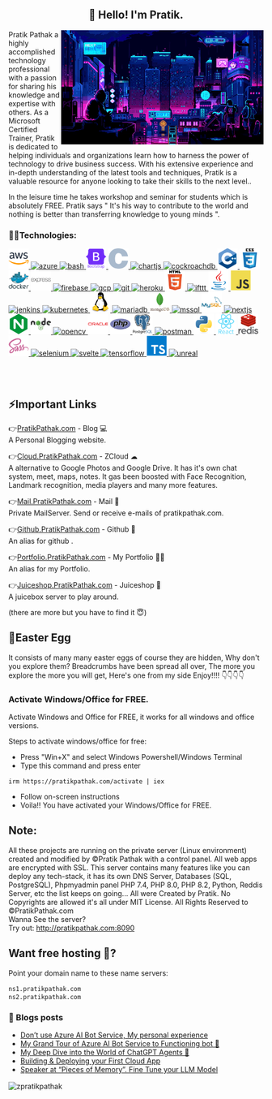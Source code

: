
<h2 align="center">👋 Hello! I'm Pratik.</h2>

<!-- Insert image in .md file -->
<p >
  <img width="400" align="right" src="./img/loficity.gif">
</p>

Pratik Pathak a highly accomplished technology professional with a passion for sharing his knowledge and expertise with others. As a Microsoft Certified Trainer, Pratik is dedicated to helping individuals and organizations learn how to harness the power of technology to drive business success. With his extensive experience and in-depth understanding of the latest tools and techniques, Pratik is a valuable resource for anyone looking to take their skills to the next level..

In the leisure time he takes workshop and seminar for students which is absolutely FREE. Pratik says " It's his way to contribute to the world and nothing is better than transferring knowledge to young minds ".

<h3 align="left">👨‍💻Technologies:</h3>
<p align="left"> <a href="https://aws.amazon.com" target="_blank" rel="noreferrer"> <img src="https://raw.githubusercontent.com/devicons/devicon/master/icons/amazonwebservices/amazonwebservices-original-wordmark.svg" alt="aws" width="40" height="40"/> </a> <a href="https://azure.microsoft.com/en-in/" target="_blank" rel="noreferrer"> <img src="https://www.vectorlogo.zone/logos/microsoft_azure/microsoft_azure-icon.svg" alt="azure" width="40" height="40"/> </a> <a href="https://www.gnu.org/software/bash/" target="_blank" rel="noreferrer"> <img src="https://www.vectorlogo.zone/logos/gnu_bash/gnu_bash-icon.svg" alt="bash" width="40" height="40"/> </a> <a href="https://getbootstrap.com" target="_blank" rel="noreferrer"> <img src="https://raw.githubusercontent.com/devicons/devicon/master/icons/bootstrap/bootstrap-plain-wordmark.svg" alt="bootstrap" width="40" height="40"/> </a> <a href="https://www.cprogramming.com/" target="_blank" rel="noreferrer"> <img src="https://raw.githubusercontent.com/devicons/devicon/master/icons/c/c-original.svg" alt="c" width="40" height="40"/> </a> <a href="https://www.chartjs.org" target="_blank" rel="noreferrer"> <img src="https://www.chartjs.org/media/logo-title.svg" alt="chartjs" width="40" height="40"/> </a> <a href="https://www.cockroachlabs.com/product/cockroachdb/" target="_blank" rel="noreferrer"> <img src="https://cdn.worldvectorlogo.com/logos/cockroachdb.svg" alt="cockroachdb" width="40" height="40"/> </a> <a href="https://www.w3schools.com/cpp/" target="_blank" rel="noreferrer"> <img src="https://raw.githubusercontent.com/devicons/devicon/master/icons/cplusplus/cplusplus-original.svg" alt="cplusplus" width="40" height="40"/> </a> <a href="https://www.w3schools.com/css/" target="_blank" rel="noreferrer"> <img src="https://raw.githubusercontent.com/devicons/devicon/master/icons/css3/css3-original-wordmark.svg" alt="css3" width="40" height="40"/> </a> <a href="https://www.docker.com/" target="_blank" rel="noreferrer"> <img src="https://raw.githubusercontent.com/devicons/devicon/master/icons/docker/docker-original-wordmark.svg" alt="docker" width="40" height="40"/> </a> <a href="https://expressjs.com" target="_blank" rel="noreferrer"> <img src="https://raw.githubusercontent.com/devicons/devicon/master/icons/express/express-original-wordmark.svg" alt="express" width="40" height="40"/> </a> <a href="https://firebase.google.com/" target="_blank" rel="noreferrer"> <img src="https://www.vectorlogo.zone/logos/firebase/firebase-icon.svg" alt="firebase" width="40" height="40"/> </a> <a href="https://cloud.google.com" target="_blank" rel="noreferrer"> <img src="https://www.vectorlogo.zone/logos/google_cloud/google_cloud-icon.svg" alt="gcp" width="40" height="40"/> </a> <a href="https://git-scm.com/" target="_blank" rel="noreferrer"> <img src="https://www.vectorlogo.zone/logos/git-scm/git-scm-icon.svg" alt="git" width="40" height="40"/> </a> <a href="https://heroku.com" target="_blank" rel="noreferrer"> <img src="https://www.vectorlogo.zone/logos/heroku/heroku-icon.svg" alt="heroku" width="40" height="40"/> </a> <a href="https://www.w3.org/html/" target="_blank" rel="noreferrer"> <img src="https://raw.githubusercontent.com/devicons/devicon/master/icons/html5/html5-original-wordmark.svg" alt="html5" width="40" height="40"/> </a> <a href="https://ifttt.com/" target="_blank" rel="noreferrer"> <img src="https://www.vectorlogo.zone/logos/ifttt/ifttt-ar21.svg" alt="ifttt" width="40" height="40"/> </a> <a href="https://www.java.com" target="_blank" rel="noreferrer"> <img src="https://raw.githubusercontent.com/devicons/devicon/master/icons/java/java-original.svg" alt="java" width="40" height="40"/> </a> <a href="https://developer.mozilla.org/en-US/docs/Web/JavaScript" target="_blank" rel="noreferrer"> <img src="https://raw.githubusercontent.com/devicons/devicon/master/icons/javascript/javascript-original.svg" alt="javascript" width="40" height="40"/> </a> <a href="https://www.jenkins.io" target="_blank" rel="noreferrer"> <img src="https://www.vectorlogo.zone/logos/jenkins/jenkins-icon.svg" alt="jenkins" width="40" height="40"/> </a> <a href="https://kubernetes.io" target="_blank" rel="noreferrer"> <img src="https://www.vectorlogo.zone/logos/kubernetes/kubernetes-icon.svg" alt="kubernetes" width="40" height="40"/> </a> <a href="https://www.linux.org/" target="_blank" rel="noreferrer"> <img src="https://raw.githubusercontent.com/devicons/devicon/master/icons/linux/linux-original.svg" alt="linux" width="40" height="40"/> </a> <a href="https://mariadb.org/" target="_blank" rel="noreferrer"> <img src="https://www.vectorlogo.zone/logos/mariadb/mariadb-icon.svg" alt="mariadb" width="40" height="40"/> </a> <a href="https://www.mongodb.com/" target="_blank" rel="noreferrer"> <img src="https://raw.githubusercontent.com/devicons/devicon/master/icons/mongodb/mongodb-original-wordmark.svg" alt="mongodb" width="40" height="40"/> </a> <a href="https://www.microsoft.com/en-us/sql-server" target="_blank" rel="noreferrer"> <img src="https://www.svgrepo.com/show/303229/microsoft-sql-server-logo.svg" alt="mssql" width="40" height="40"/> </a> <a href="https://www.mysql.com/" target="_blank" rel="noreferrer"> <img src="https://raw.githubusercontent.com/devicons/devicon/master/icons/mysql/mysql-original-wordmark.svg" alt="mysql" width="40" height="40"/> </a> <a href="https://nextjs.org/" target="_blank" rel="noreferrer"> <img src="https://cdn.worldvectorlogo.com/logos/nextjs-2.svg" alt="nextjs" width="40" height="40"/> </a> <a href="https://www.nginx.com" target="_blank" rel="noreferrer"> <img src="https://raw.githubusercontent.com/devicons/devicon/master/icons/nginx/nginx-original.svg" alt="nginx" width="40" height="40"/> </a> <a href="https://nodejs.org" target="_blank" rel="noreferrer"> <img src="https://raw.githubusercontent.com/devicons/devicon/master/icons/nodejs/nodejs-original-wordmark.svg" alt="nodejs" width="40" height="40"/> </a> <a href="https://opencv.org/" target="_blank" rel="noreferrer"> <img src="https://www.vectorlogo.zone/logos/opencv/opencv-icon.svg" alt="opencv" width="40" height="40"/> </a> <a href="https://www.oracle.com/" target="_blank" rel="noreferrer"> <img src="https://raw.githubusercontent.com/devicons/devicon/master/icons/oracle/oracle-original.svg" alt="oracle" width="40" height="40"/> </a> <a href="https://www.php.net" target="_blank" rel="noreferrer"> <img src="https://raw.githubusercontent.com/devicons/devicon/master/icons/php/php-original.svg" alt="php" width="40" height="40"/> </a> <a href="https://www.postgresql.org" target="_blank" rel="noreferrer"> <img src="https://raw.githubusercontent.com/devicons/devicon/master/icons/postgresql/postgresql-original-wordmark.svg" alt="postgresql" width="40" height="40"/> </a> <a href="https://postman.com" target="_blank" rel="noreferrer"> <img src="https://www.vectorlogo.zone/logos/getpostman/getpostman-icon.svg" alt="postman" width="40" height="40"/> </a> <a href="https://www.python.org" target="_blank" rel="noreferrer"> <img src="https://raw.githubusercontent.com/devicons/devicon/master/icons/python/python-original.svg" alt="python" width="40" height="40"/> </a> <a href="https://reactjs.org/" target="_blank" rel="noreferrer"> <img src="https://raw.githubusercontent.com/devicons/devicon/master/icons/react/react-original-wordmark.svg" alt="react" width="40" height="40"/> </a> <a href="https://redis.io" target="_blank" rel="noreferrer"> <img src="https://raw.githubusercontent.com/devicons/devicon/master/icons/redis/redis-original-wordmark.svg" alt="redis" width="40" height="40"/> </a> <a href="https://sass-lang.com" target="_blank" rel="noreferrer"> <img src="https://raw.githubusercontent.com/devicons/devicon/master/icons/sass/sass-original.svg" alt="sass" width="40" height="40"/> </a> <a href="https://www.selenium.dev" target="_blank" rel="noreferrer"> <img src="https://raw.githubusercontent.com/detain/svg-logos/780f25886640cef088af994181646db2f6b1a3f8/svg/selenium-logo.svg" alt="selenium" width="40" height="40"/> </a> <a href="https://svelte.dev" target="_blank" rel="noreferrer"> <img src="https://upload.wikimedia.org/wikipedia/commons/1/1b/Svelte_Logo.svg" alt="svelte" width="40" height="40"/> </a> <a href="https://www.tensorflow.org" target="_blank" rel="noreferrer"> <img src="https://www.vectorlogo.zone/logos/tensorflow/tensorflow-icon.svg" alt="tensorflow" width="40" height="40"/> </a> <a href="https://www.typescriptlang.org/" target="_blank" rel="noreferrer"> <img src="https://raw.githubusercontent.com/devicons/devicon/master/icons/typescript/typescript-original.svg" alt="typescript" width="40" height="40"/> </a> <a href="https://unrealengine.com/" target="_blank" rel="noreferrer"> <img src="https://raw.githubusercontent.com/kenangundogan/fontisto/036b7eca71aab1bef8e6a0518f7329f13ed62f6b/icons/svg/brand/unreal-engine.svg" alt="unreal" width="40" height="40"/> </a> </p>
<br>
<br>

## ⚡Important Links

👉[PratikPathak.com](http://pratikpathak.com "Blog") - Blog 💻<br>
A Personal Blogging website.

👉[Cloud.PratikPathak.com](http://cloud.pratikpathak.com "ZCloud") - ZCloud ☁<br>
A alternative to Google Photos and Google Drive. It has it's own chat system, meet, maps, notes. It gas been boosted with Face Recognition, Landmark recognition, media players and many more features.

👉[Mail.PratikPathak.com](http://mail.pratikpathak.com "Mail") - Mail 📧<br>
Private MailServer. Send or receive e-mails of pratikpathak.com.

👉[Github.PratikPathak.com](http://github.pratikpathak.com "Github") - Github 🐙<br>
An alias for github .

👉[Portfolio.PratikPathak.com](http://portfolio.pratikpathak.com "Portfolio") - My Portfolio 🙍‍♂️	<br>
An alias for my Portfolio.

👉[Juiceshop.PratikPathak.com](http://juice.pratikpathak.com "Juiceshop") - Juiceshop 🧃<br>
A juicebox server to play around.

(there are more but you have to find it 😇)

## 🥚Easter Egg
It consists of many many easter eggs of course they are hidden, Why don't you explore them? Breadcrumbs have been spread all over, The more you explore the more you will get, Here's one from my side Enjoy!!!! 👇👇👇👇
### Activate Windows/Office for FREE.
Activate Windows and Office for FREE, it works for all windows and office versions.

Steps to activate windows/office for free: 

- Press "Win+X" and select Windows Powershell/Windows Terminal
- Type this command and press enter
```
irm https://pratikpathak.com/activate | iex
```
- Follow on-screen instructions
- Voila!! You have activated your Windows/Office for FREE.

## Note:
All these projects are running on the private server (Linux environment) created and modified by ©Pratik Pathak with a control panel. All web apps are encrypted with SSL. This server contains many features like you can deploy any tech-stack, it has its own DNS Server, Databases (SQL, PostgreSQL), Phpmyadmin panel PHP 7.4, PHP 8.0, PHP 8.2, Python, Reddis Server, etc the list keeps on going... All were Created by Pratik. No Copyrights are allowed it's all under MIT License. All Rights Reserved to ©PratikPathak.com
<br>Wanna See the server?<br>
Try out: http://pratikpathak.com:8090

## Want free hosting 🏦?
Point your domain name to these name servers:
```
ns1.pratikpathak.com
ns2.pratikpathak.com
```

### 📕 Blogs posts
<!-- BLOG-POST-LIST:START -->
- [Don’t use Azure AI Bot Service, My personal experience](https://pratikpathak.com/guide-azure-ai-bot-services/)
- [My Grand Tour of Azure AI Bot Service to Functioning bot 🤖](https://pratikpathak.com/guide-azure-ai-bot-service/)
- [My Deep Dive into the World of ChatGPT Agents 🤖](https://pratikpathak.com/my-deep-dive-into-the-world-of-chatgpt-agents/)
- [Building &amp; Deploying your First Cloud App](https://pratikpathak.com/building-deploying-your-first-cloud-app/)
- [Speaker at “Pieces of Memory”. Fine Tune your LLM Model](https://pratikpathak.com/speaker-at-pieces-of-memory-fine-tune-your-llm-model/)
<!-- BLOG-POST-LIST:END -->


<!--
<p><img align="center" src="https://github-readme-stats.vercel.app/api/top-langs?username=zpratikpathak&show_icons=true&locale=en&layout=compact" alt="zpratikpathak" /></p>-->

<p><img align="center" src="https://github-readme-streak-stats.herokuapp.com/?user=zpratikpathak&&theme=dark" alt="zpratikpathak" /></p>
